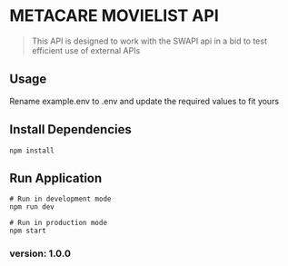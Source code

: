 # METACARE MOVIELIST API

> This API is designed to work with the SWAPI api in a bid to test efficient use of external APIs

## Usage

Rename example.env to .env and update the required values to fit yours

## Install Dependencies

```
npm install
```

## Run Application

```
# Run in development mode
npm run dev

# Run in production mode
npm start
```

### version: 1.0.0
